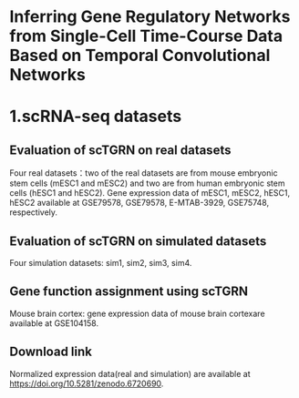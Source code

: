 # Inferring Gene Regulatory Networks from Single-Cell Time-Course Data Based on Temporal Convolutional Networks

# 1.scRNA-seq datasets
## Evaluation of scTGRN on real datasets
Four real datasets：two of the real datasets are from mouse embryonic stem cells (mESC1 and mESC2) and two are from human embryonic stem cells (hESC1 and hESC2). Gene expression data of mESC1, mESC2, hESC1, hESC2 available at GSE79578,  GSE79578, E-MTAB-3929, GSE75748, respectively.
## Evaluation of scTGRN on simulated datasets
Four simulation datasets: sim1, sim2, sim3, sim4.
## Gene function assignment using scTGRN
Mouse brain cortex: gene expression data of mouse brain cortexare available at GSE104158.
## Download link
Normalized expression data(real and simulation) are available at https://doi.org/10.5281/zenodo.6720690.
